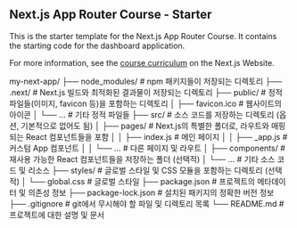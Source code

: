 ## Next.js App Router Course - Starter

This is the starter template for the Next.js App Router Course. It contains the starting code for the dashboard application.

For more information, see the [course curriculum](https://nextjs.org/learn) on the Next.js Website.

my-next-app/
├── node_modules/         # npm 패키지들이 저장되는 디렉토리
├── .next/                # Next.js 빌드와 최적화된 결과물이 저장되는 디렉토리
├── public/               # 정적 파일들(이미지, favicon 등)을 포함하는 디렉토리
│   ├── favicon.ico       # 웹사이트의 아이콘
│   └── ...               # 기타 정적 파일들
├── src/                  # 소스 코드를 저장하는 디렉토리 (옵션, 기본적으로 없어도 됨)
│   ├── pages/            # Next.js의 특별한 폴더로, 라우트와 매핑되는 React 컴포넌트들을 포함
│   │   ├── index.js      # 메인 페이지
│   │   ├── _app.js       # 커스텀 App 컴포넌트
│   │   └── ...           # 다른 페이지 및 라우트
│   ├── components/       # 재사용 가능한 React 컴포넌트들을 저장하는 폴더 (선택적)
│   └── ...               # 기타 소스 코드 및 리소스
├── styles/               # 글로벌 스타일 및 CSS 모듈을 포함하는 디렉토리 (선택적)
│   └── global.css        # 글로벌 스타일
├── package.json          # 프로젝트의 메타데이터 및 의존성 정보
├── package-lock.json     # 설치된 패키지의 정확한 버전 정보
├── .gitignore            # git에서 무시해야 할 파일 및 디렉토리 목록
└── README.md             # 프로젝트에 대한 설명 및 문서